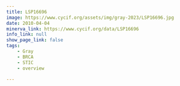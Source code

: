 ```yaml
---
title: LSP16696
image: https://www.cycif.org/assets/img/gray-2023/LSP16696.jpg
date: 2010-04-04
minerva_link: https://www.cycif.org/data/LSP16696
info_link: null
show_page_link: false
tags:
    - Gray
    - BRCA
    - STIC
    - overview

---
```

